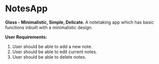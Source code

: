 # NotesApp
<b>Glass - Minimalistic, Simple, Delicate. </b>
A notetaking app which has basic functions inbuilt with a minimalistic design.

<b>User Requirements:</b>

1. User should be able to add a new note.
2. User should be able to edit current notes.
3. User should be able to delete notes.
